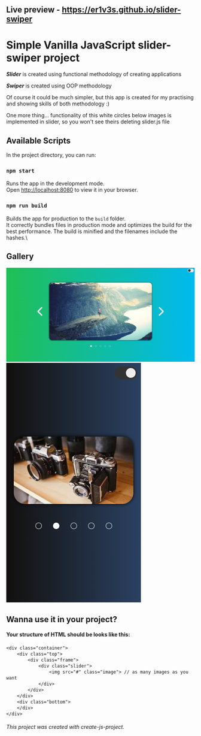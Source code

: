 ## Live preview - **https://er1v3s.github.io/slider-swiper**

# Simple Vanilla JavaScript slider-swiper project

**_Slider_** is created using functional methodology of creating applications

**_Swiper_** is created using OOP methodology

Of course it could be much simpler, but this app is created for my practising and showing skills of both methodology :)

One more thing... functionality of this white circles below images is implemented in slider, so you won't see theirs deleting slider.js file

## Available Scripts

In the project directory, you can run:

### `npm start`

Runs the app in the development mode.\
Open [http://localhost:8080](http://localhost:8080) to view it in your browser.

### `npm run build`

Builds the app for production to the `build` folder.\
It correctly bundles files in production mode and optimizes the build for the best performance.
The build is minified and the filenames include the hashes.\

## Gallery

![preview (you should see a picture here](./src/assets/pres/pc.png "This is preview of program in full hd size.")
![preview (you should see a picture here).](./src/assets/pres/mobile.png "This is preview of program in mobile size.")

## Wanna use it in your project?

#### Your structure of HTML should be looks like this:

```
<div class="container">
    <div class="top">
        <div class="frame">
            <div class="slider">
                <img src="#" class="image"> // as many images as you want
            </div>
        </div>
    </div>
    <div class="bottom">
    </div>
</div>
```

###### This project was created with create-js-project.
